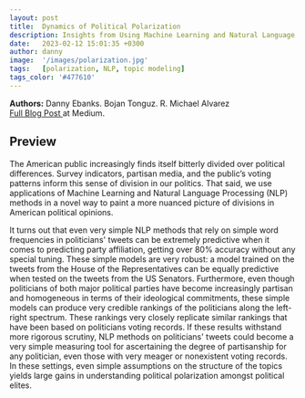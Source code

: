 ```yaml
---
layout: post
title:  Dynamics of Political Polarization
description: Insights from Using Machine Learning and Natural Language Processing with Twitter Data
date:   2023-02-12 15:01:35 +0300
author: danny
image:  '/images/polarization.jpg'
tags:   [polarization, NLP, topic modeling]
tags_color: '#477610'
---
```


<b>Authors:</b> Danny Ebanks. Bojan Tonguz. R. Michael Alvarez <br>
<a href="https://medium.com/trustworthy-social-media/dynamics-of-political-polarization-surprising-stability-in-the-trump-era-congress-f21c2b8a98"> Full Blog Post </a> at Medium. <br>

## Preview

The American public increasingly finds itself bitterly divided over political differences. Survey indicators, partisan media, and the public’s voting patterns inform this sense of division in our politics. That said, we use applications of Machine Learning and Natural Language Processing (NLP) methods in a novel way to paint a more nuanced picture of divisions in American political opinions.

It turns out that even very simple NLP methods that rely on simple word frequencies in politicians' tweets can be extremely predictive when it comes to predicting party affiliation, getting over 80% accuracy without any special tuning. These simple models are very robust: a model trained on the tweets from the House of the Representatives can be equally predictive when tested on the tweets from the US Senators. Furthermore, even though politicians of both major political parties have become increasingly partisan and homogeneous in terms of their ideological commitments, these simple models can produce very credible rankings of the politicians along the left-right spectrum. These rankings very closely replicate similar rankings that have been based on politicians voting records. If these results withstand more rigorous scrutiny, NLP methods on politicians' tweets could become a very simple measuring tool for ascertaining the degree of partisanship for any politician, even those with very meager or nonexistent voting records. In these settings, even simple assumptions on the structure of the topics yields large gains in understanding political polarization amongst political elites.
